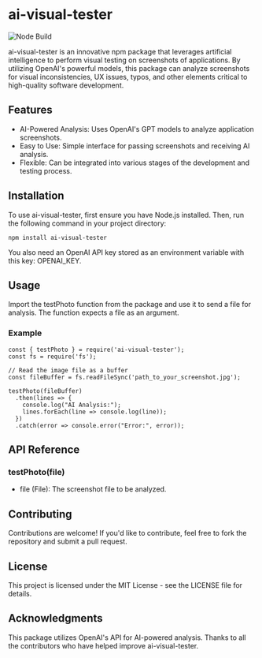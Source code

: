 # ai-visual-tester

![Node Build](https://github.com/LaurentiuGabriel/ai-visual-tester/actions/workflows/node.js.yml.badge.svg)

ai-visual-tester is an innovative npm package that leverages artificial intelligence to perform visual testing on screenshots of applications. By utilizing OpenAI's powerful models, this package can analyze screenshots for visual inconsistencies, UX issues, typos, and other elements critical to high-quality software development.

## Features
- AI-Powered Analysis: Uses OpenAI's GPT models to analyze application screenshots.
- Easy to Use: Simple interface for passing screenshots and receiving AI analysis.
- Flexible: Can be integrated into various stages of the development and testing process.

## Installation
To use ai-visual-tester, first ensure you have Node.js installed. Then, run the following command in your project directory:

```
npm install ai-visual-tester
```
You also need an OpenAI API key stored as an environment variable with this key: OPENAI_KEY.

## Usage
Import the testPhoto function from the package and use it to send a file for analysis. The function expects a file as an argument.

### Example
```
const { testPhoto } = require('ai-visual-tester');
const fs = require('fs');

// Read the image file as a buffer
const fileBuffer = fs.readFileSync('path_to_your_screenshot.jpg');

testPhoto(fileBuffer)
  .then(lines => {
    console.log("AI Analysis:");
    lines.forEach(line => console.log(line));
  })
  .catch(error => console.error("Error:", error));
```

## API Reference
### testPhoto(file)
- file (File): The screenshot file to be analyzed.

## Contributing
Contributions are welcome! If you'd like to contribute, feel free to fork the repository and submit a pull request.

## License
This project is licensed under the MIT License - see the LICENSE file for details.

## Acknowledgments
This package utilizes OpenAI's API for AI-powered analysis.
Thanks to all the contributors who have helped improve ai-visual-tester.
